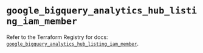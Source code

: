 # `google_bigquery_analytics_hub_listing_iam_member`

Refer to the Terraform Registry for docs: [`google_bigquery_analytics_hub_listing_iam_member`](https://registry.terraform.io/providers/hashicorp/google-beta/6.38.0/docs/resources/google_bigquery_analytics_hub_listing_iam_member).
